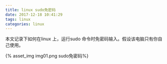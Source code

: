 ```yaml
---
title: linux sudo免密码
date: 2017-12-18 10:41:29
tags: linux
categories: linux
---
```

本文记录下如何在linux 上，运行sudo 命令时免密码输入。假设该电脑只有你自己使用。
<!-- more -->
{% asset_img img01.png sudo免密码%}
